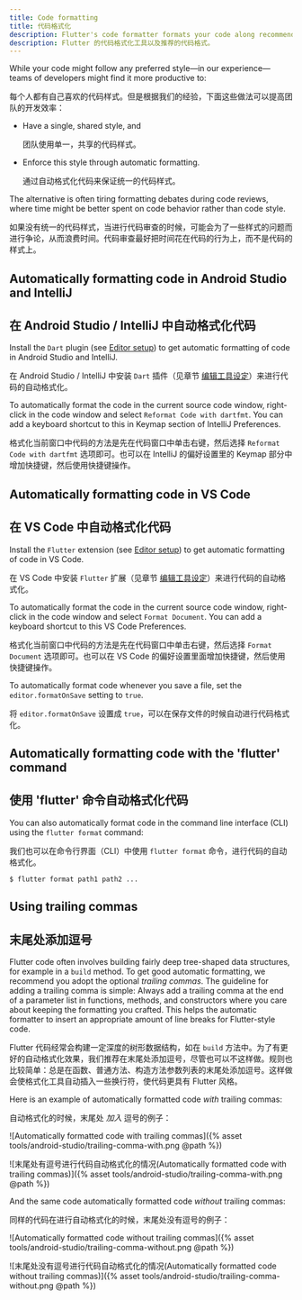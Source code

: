 ```yaml
---
title: Code formatting
title: 代码格式化
description: Flutter's code formatter formats your code along recommended style guidelines.
description: Flutter 的代码格式化工具以及推荐的代码格式。
---
```



While your code might follow any preferred style&mdash;in our
experience&mdash;teams of developers might find it more productive to:

每个人都有自己喜欢的代码样式。但是根据我们的经验，下面这些做法可以提高团队的开发效率：

* Have a single, shared style, and

  团队使用单一，共享的代码样式。

* Enforce this style through automatic formatting.
  
  通过自动格式化代码来保证统一的代码样式。

The alternative is often tiring formatting debates during code reviews,
where time might be better spent on code behavior rather than code style.

如果没有统一的代码样式，当进行代码审查的时候，可能会为了一些样式的问题而进行争论，从而浪费时间。代码审查最好把时间花在代码的行为上，而不是代码的样式上。

## Automatically formatting code in Android Studio and IntelliJ

## 在 Android Studio / IntelliJ 中自动格式化代码

Install the `Dart` plugin (see [Editor setup](/docs/get-started/editor))
to get automatic formatting of code in Android Studio and IntelliJ.

在 Android Studio / IntelliJ 中安装 `Dart` 插件（见章节 [编辑工具设定](/docs/get-started/editor)）来进行代码的自动格式化。

To automatically format the code in the current source code window,
right-click in the code window and select `Reformat Code with dartfmt`.
You can add a keyboard shortcut to this in Keymap section of IntelliJ
Preferences.

格式化当前窗口中代码的方法是先在代码窗口中单击右键，然后选择 `Reformat Code with dartfmt` 选项即可。也可以在 IntelliJ 的偏好设置里的 Keymap 部分中增加快捷键，然后使用快捷键操作。

## Automatically formatting code in VS Code

## 在 VS Code 中自动格式化代码

Install the `Flutter` extension (see [Editor setup](/docs/get-started/editor))
to get automatic formatting of code in VS Code.

在 VS Code 中安装 `Flutter` 扩展（见章节 [编辑工具设定](/docs/get-started/editor)）来进行代码的自动格式化。

To automatically format the code in the current source code window,
right-click in the code window and select `Format Document`.
You can add a keyboard shortcut to this VS Code Preferences.

格式化当前窗口中代码的方法是先在代码窗口中单击右键，然后选择 `Format Document` 选项即可。也可以在 VS Code 的偏好设置里面增加快捷键，然后使用快捷键操作。

To automatically format code whenever you save a file, set the
`editor.formatOnSave` setting to `true`.

将 `editor.formatOnSave` 设置成 `true`，可以在保存文件的时候自动进行代码格式化。

## Automatically formatting code with the 'flutter' command

## 使用 'flutter' 命令自动格式化代码

You can also automatically format code in the command line interface
(CLI) using the `flutter format` command:

我们也可以在命令行界面（CLI）中使用 `flutter format` 命令，进行代码的自动格式化。

```terminal
$ flutter format path1 path2 ...
```

## Using trailing commas

## 末尾处添加逗号

Flutter code often involves building fairly deep tree-shaped data structures,
for example in a `build` method. To get good automatic formatting,
we recommend you adopt the optional *trailing commas*.
The guideline for adding a trailing comma is simple: Always
add a trailing comma at the end of a parameter list in
functions, methods, and constructors where you care about
keeping the formatting you crafted.
This helps the automatic formatter to insert an appropriate
amount of line breaks for Flutter-style code.

Flutter 代码经常会构建一定深度的树形数据结构，如在 `build` 方法中。为了有更好的自动格式化效果，我们推荐在末尾处添加逗号，尽管也可以不这样做。规则也比较简单：总是在函数、普通方法、构造方法参数列表的末尾处添加逗号。这样做会使格式化工具自动插入一些换行符，使代码更具有 Flutter 风格。

Here is an example of automatically formatted code *with* trailing commas:

自动格式化的时候，末尾处 *加入* 逗号的例子：

![Automatically formatted code with trailing commas]({% asset tools/android-studio/trailing-comma-with.png @path %})

![末尾处有逗号进行代码自动格式化的情况(Automatically formatted code with trailing commas)]({% asset tools/android-studio/trailing-comma-with.png @path %})

And the same code automatically formatted code *without* trailing commas:

同样的代码在进行自动格式化的时候，末尾处没有逗号的例子：

![Automatically formatted code without trailing commas]({% asset tools/android-studio/trailing-comma-without.png @path %})

![末尾处没有逗号进行代码自动格式化的情况(Automatically formatted code without trailing commas)]({% asset tools/android-studio/trailing-comma-without.png @path %})
